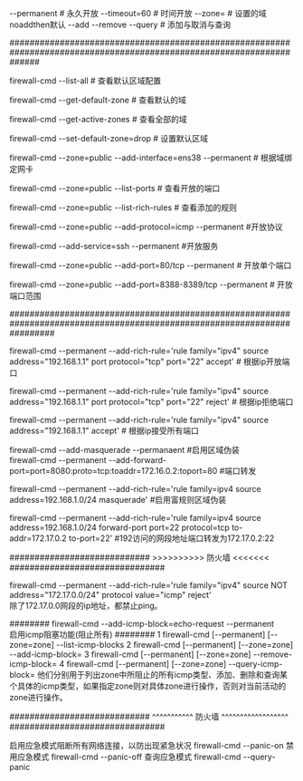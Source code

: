 --permanent 								# 永久开放
--timeout=60 								# 时间开放
--zone=									# 设置的域noaddthen默认
--add --remove --query						        # 添加与取消与查询

######################################################################################################################

firewall-cmd --list-all							# 查看默认区域配置

firewall-cmd --get-default-zone						# 查看默认的域

firewall-cmd --get-active-zones   					# 查看全部的域

firewall-cmd --set-default-zone=drop					# 设置默认区域

firewall-cmd --zone=public --add-interface=ens38 --permanent  		# 根据域绑定网卡

firewall-cmd --zone=public --list-ports  				# 查看开放的端口

firewall-cmd --zone=public --list-rich-rules 	        		# 查看添加的规则

firewall-cmd --zone=public --add-protocol=icmp  --permanent		#开放协议 

firewall-cmd --add-service=ssh    --permanent				#开放服务

firewall-cmd --zone=public --add-port=80/tcp --permanent    		# 开放单个端口

firewall-cmd --zone=public --add-port=8388-8389/tcp --permanent    	# 开放端口范围

#########################################################################################################################

firewall-cmd --permanent  --add-rich-rule='rule family="ipv4" source address="192.168.1.1" port protocol="tcp" port="22" accept'       					# 根据ip开放端口

firewall-cmd --permanent  --add-rich-rule='rule family="ipv4" source address="192.168.1.1" port protocol="tcp" port="22" reject'	  				# 根据ip拒绝端口

firewall-cmd --permanent  --add-rich-rule='rule family="ipv4" source address="192.168.1.1"  accept'									# 根据ip接受所有端口

firewall-cmd --add-masquerade --permanaent																#启用区域伪装		
firewall-cmd --permanent  --add-forward-port=port=8080:proto=tcp:toaddr=172.16.0.2:toport=80										#端口转发

firewall-cmd --permanent  --add-rich-rule='rule family=ipv4 source address=192.168.1.0/24 masquerade'									#启用富规则区域伪装

firewall-cmd --permanent --add-rich-rule='rule family=ipv4 source address=192.168.1.0/24 forward-port port=22  protocol=tcp to-addr=172.17.0.2 to-port=22'    		 #192访问的网段地址端口转发为172.17.0.2:22


############################    >>>>>>>>>>        防火墙      <<<<<<<               ###############################

firewall-cmd --permanent  --add-rich-rule='rule family="ipv4" source NOT  address="172.17.0.0/24" protocol value="icmp" reject'                    
除了172.17.0.0网段的ip地址，都禁止ping。

########
firewall-cmd --add-icmp-block=echo-request --permanent         
 启用icmp阻塞功能(阻止所有)
########
1 firewall-cmd [--permanent] [--zone=zone] --list-icmp-blocks
2 firewall-cmd [--permanent] [--zone=zone] --add-icmp-block=<icmptype>
3 firewall-cmd [--permanent] [--zone=zone] --remove-icmp-block=<icmptype>
4 firewall-cmd [--permanent] [--zone=zone] --query-icmp-block=<icmptype>
他们分别用于列出zone中所阻止的所有icmp类型、添加、删除和查询某个具体的icmp类型，如果指定zone则对具体zone进行操作，否则对当前活动的zone进行操作。

############################   ^^^^^^^^^^^      防火墙     ^^^^^^^^^^^^^^^^^^         ###############################

启用应急模式阻断所有网络连接，以防出现紧急状况			firewall-cmd --panic-on
禁用应急模式							firewall-cmd --panic-off
查询应急模式							firewall-cmd --query-panic

